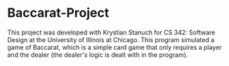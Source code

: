 # Baccarat-Project

This project was developed with Krystian Stanuch for CS 342: Software Design at the University of Illinois at Chicago. This program simulated a game of Baccarat, which is a simple card game that only requires a player and the dealer (the dealer's logic is dealt with in the program).
